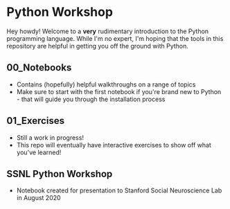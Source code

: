 # Python Workshop
Hey howdy! Welcome to a <b>very</b> rudimentary introduction to the Python programming language. While I'm no expert, I'm hoping that the tools in this repository are helpful in getting you off the ground with Python.

## 00_Notebooks
* Contains (hopefully) helpful walkthroughs on a range of topics
* Make sure to start with the first notebook if you're brand new to Python - that will guide you through the installation process

## 01_Exercises
* Still a work in progress!
* This repo will eventually have interactive exercises to show off what you've learned!

## SSNL Python Workshop
* Notebook created for presentation to Stanford Social Neuroscience Lab in August 2020
